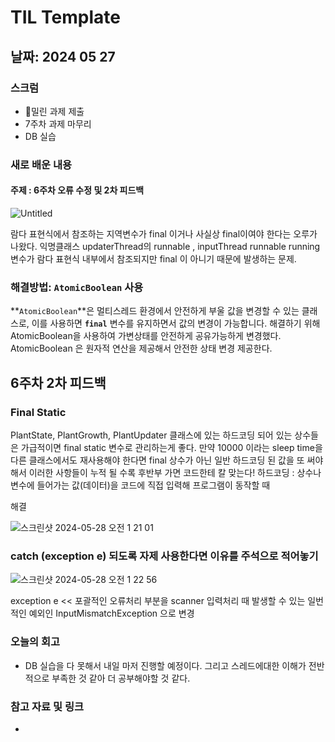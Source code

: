 # TIL Template

## 날짜: 2024 05 27
### 스크럼
- 밀린 과제 제출
- 7주차 과제 마무리
- DB 실습

### 새로 배운 내용
#### 주제 : 6주차 오류 수정 및 2차 피드백
![Untitled](https://github.com/100-hours-a-week/sean-til/assets/122856840/239f3d14-3c7b-469e-a54e-3d25ee759e9a)

람다 표현식에서 참조하는 지역변수가 final 이거나 사실상 final이여야 한다는 오루가 나왔다.
익명클래스 updaterThread의 runnable , inputThread runnable
running 변수가 람다 표현식 내부에서 참조되지만 final 이 아니기 때문에 발생하는 문제.

### **해결방법: `AtomicBoolean` 사용**

**`AtomicBoolean`**은 멀티스레드 환경에서 안전하게 부울 값을 변경할 수 있는 클래스로, 이를 사용하면 **`final`** 변수를 유지하면서 값의 변경이 가능합니다.
해결하기 위해 AtomicBoolean을 사용하여 가변상태를 안전하게 공유가능하게 변경했다. 
AtomicBoolean 은 원자적 연산을 제공해서 안전한 상태 변경 제공한다.

## 6주차 2차 피드백
### Final Static
PlantState, PlantGrowth, PlantUpdater 클래스에 있는 하드코딩 되어 있는 상수들은 가급적이면 final static 변수로 관리하는게 좋다.
만약 10000 이라는 sleep time을 다른 클래스에서도 재사용해야 한다면 final 상수가 아닌 일반 하드코딩 된 값을 또 써야 해서 이러한 사항들이 누적 될 수록 후반부 가면 코드한테 칼 맞는다!
하드코딩 : 상수나 변수에 들어가는 값(데이터)을 코드에 직접 입력해 프로그램이 동작할 때

해결

![스크린샷 2024-05-28 오전 1 21 01](https://github.com/100-hours-a-week/sean-til/assets/122856840/2f7c4d6f-0522-4653-9153-aacf524a18bc)

### catch (exception e) 되도록 자제 사용한다면 이유를 주석으로 적어놓기

![스크린샷 2024-05-28 오전 1 22 56](https://github.com/100-hours-a-week/sean-til/assets/122856840/4e80137c-6b25-46a0-90ef-b0a0eef1ab30)

exception e << 포괄적인 오류처리 부분을 scanner 입력처리 때 발생할 수 있는 일번적인 예외인 InputMismatchException 으로 변경


### 오늘의 회고
- DB 실습을 다 못해서 내일 마저 진행할 예정이다. 그리고 스레드에대한 이해가 전반적으로 부족한 것 같아 더 공부해야할 것 같다.
### 참고 자료 및 링크
- 
